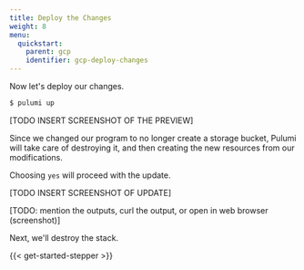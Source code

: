 ```yaml
---
title: Deploy the Changes
weight: 8
menu:
  quickstart:
    parent: gcp
    identifier: gcp-deploy-changes
---
```


Now let's deploy our changes.

```bash
$ pulumi up
```

[TODO INSERT SCREENSHOT OF THE PREVIEW]

Since we changed our program to no longer create a storage bucket, Pulumi will take care of destroying it, and then creating the new resources from our modifications.

Choosing `yes` will proceed with the update.

[TODO INSERT SCREENSHOT OF UPDATE]

[TODO: mention the outputs, curl the output, or open in web browser (screenshot)]

Next, we'll destroy the stack.

{{< get-started-stepper >}}
